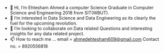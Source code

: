 - 👋 Hi, I’m Ehtesham Ahmed a computer Science Graduate in Computer Science and Engineering 2018 from SIT(WBUT).
- 👀 I’m interested in Data Science and Data Engineering as its clearly the fuel for the upcoming revolution.
- 💞️ I’m looking to collaborate on Data related Questions and interesting insights for any data related project.
- 📫 How to reach me ...
email = ahmedehtesham609@gmail.com
Contact no. = 8920556818
<!---
ehtu609/ehtu609 is a ✨ special ✨ repository because its `README.md` (this file) appears on your GitHub profile.
You can click the Preview link to take a look at your changes.
--->

